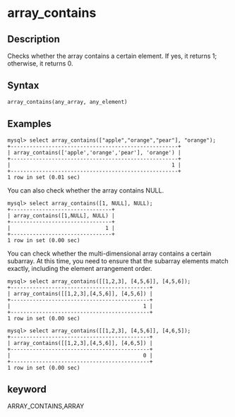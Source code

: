 # array_contains

## Description

Checks whether the array contains a certain element. If yes, it returns 1; otherwise, it returns 0.

## Syntax

```Haskell
array_contains(any_array, any_element)
```

## Examples

```plain text
mysql> select array_contains(["apple","orange","pear"], "orange");
+-----------------------------------------------------+
| array_contains(['apple','orange','pear'], 'orange') |
+-----------------------------------------------------+
|                                                   1 |
+-----------------------------------------------------+
1 row in set (0.01 sec)
```

You can also check whether the array contains NULL.

```plain text
mysql> select array_contains([1, NULL], NULL);
+--------------------------------+
| array_contains([1,NULL], NULL) |
+--------------------------------+
|                              1 |
+--------------------------------+
1 row in set (0.00 sec)
```

You can check whether the multi-dimensional array contains a certain subarray. At this time, you need to ensure that the subarray elements match exactly, including the element arrangement order.

```plain text
mysql> select array_contains([[1,2,3], [4,5,6]], [4,5,6]);
+--------------------------------------------+
| array_contains([[1,2,3],[4,5,6]], [4,5,6]) |
+--------------------------------------------+
|                                          1 |
+--------------------------------------------+
1 row in set (0.00 sec)

mysql> select array_contains([[1,2,3], [4,5,6]], [4,6,5]);
+--------------------------------------------+
| array_contains([[1,2,3],[4,5,6]], [4,6,5]) |
+--------------------------------------------+
|                                          0 |
+--------------------------------------------+
1 row in set (0.00 sec)
```

## keyword

ARRAY_CONTAINS,ARRAY
